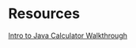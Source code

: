 # Resources
[Intro to Java Calculator Walkthrough](https://docs.google.com/presentation/d/15JTGw-FME74l_pU3xyK1hg8aaA9H9ijO9V8L2xlsGuA/edit?usp=sharing) 